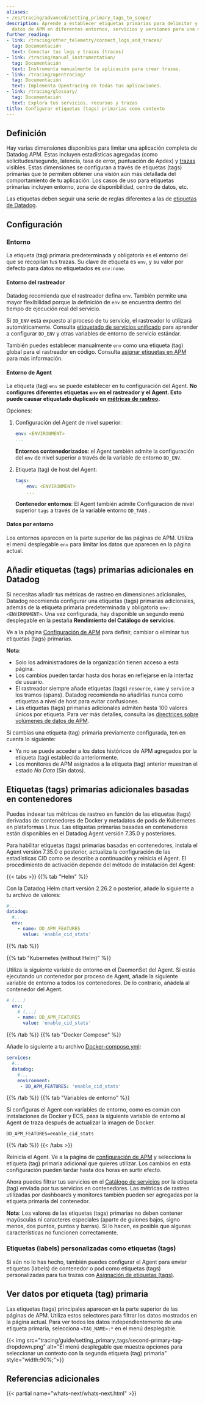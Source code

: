 ```yaml
---
aliases:
- /es/tracing/advanced/setting_primary_tags_to_scope/
description: Aprende a establecer etiquetas primarias para delimitar y filtrar los
  datos de APM en diferentes entornos, servicios y versiones para una mejor organización.
further_reading:
- link: /tracing/other_telemetry/connect_logs_and_traces/
  tag: Documentación
  text: Conectar tus logs y trazas (traces)
- link: /tracing/manual_instrumentation/
  tag: Documentación
  text: Instrumenta manualmente tu aplicación para crear trazas.
- link: /tracing/opentracing/
  tag: Documentación
  text: Implementa Opentracing en todas tus aplicaciones.
- link: /tracing/glossary/
  tag: Documentación
  text: Explora tus servicios, recursos y trazas
title: Configurar etiquetas (tags) primarias como contexto
---
```


## Definición

Hay varias dimensiones disponibles para limitar una aplicación completa de Datadog APM. Estas incluyen estadísticas agregadas (como solicitudes/segundo, latencia, tasa de error, puntuación de Apdex) y [trazas][1] visibles. Estas dimensiones se configuran a través de etiquetas (tags) primarias que te permiten obtener una visión aún más detallada del comportamiento de tu aplicación. Los casos de uso para etiquetas primarias incluyen entorno, zona de disponibilidad, centro de datos, etc.

Las etiquetas deben seguir una serie de reglas diferentes a las de [etiquetas de Datadog][2].

## Configuración

### Entorno

La etiqueta (tag) primaria predeterminada y obligatoria es el entorno del que se recopilan tus trazas. Su clave de etiqueta es `env`, y su valor por defecto para datos no etiquetados es `env:none`.

#### Entorno del rastreador

Datadog recomienda que el rastreador defina `env`. También permite una mayor flexibilidad porque la definición de `env` se encuentra dentro del tiempo de ejecución real del servicio.

Si `DD_ENV` está expuesto al proceso de tu servicio, el rastreador lo utilizará automáticamente. Consulta [etiquetado de servicios unificado][3] para aprender a configurar `DD_ENV` y otras variables de entorno de servicio estándar.

También puedes establecer manualmente `env` como una etiqueta (tag) global para el rastreador en código. Consulta [asignar etiquetas en APM][4] para más información.

#### Entorno de Agent

La etiqueta (tag) `env` se puede establecer en tu configuración del Agent.
**No configures diferentes etiquetas `env` en el rastreador y el Agent. Esto puede causar etiquetado duplicado en [métricas de rastreo][5].**

Opciones:

1. Configuración del Agent de nivel superior:

    ```yaml
    env: <ENVIRONMENT>
    ...
    ```

    **Entornos contenedorizados**: el Agent también admite la configuración del `env` de nivel superior a través de la variable de entorno `DD_ENV`.

2. Etiqueta (tag) de host del Agent:

    ```yaml
    tags:
        env: <ENVIRONMENT>
        ...
    ```

    **Contenedor entornos**: El Agent también admite Configuración de nivel superior `tags` a través de la variable entorno `DD_TAGS` .

#### Datos por entorno

Los entornos aparecen en la parte superior de las páginas de APM. Utiliza el menú desplegable `env` para limitar los datos que aparecen en la página actual.

## Añadir etiquetas (tags) primarias adicionales en Datadog

Si necesitas añadir tus métricas de rastreo en dimensiones adicionales, Datadog recomienda configurar una etiquetas (tags) primarias adicionales, además de la etiqueta primaria predeterminada y obligatoria `env:<ENVIRONMENT>`. Una vez configurada, hay disponible un segundo menú desplegable en la pestaña **Rendimiento del Catálogo de servicios**.

Ve a la página [Configuración de APM][6] para definir, cambiar o eliminar tus etiquetas (tags) primarias.

**Nota**:

* Solo los administradores de la organización tienen acceso a esta página.
* Los cambios pueden tardar hasta dos horas en reflejarse en la interfaz de usuario.
* El rastreador siempre añade etiquetas (tags) `resource`, `name` y `service` a los tramos (spans). Datadog recomienda no añadirlas nunca como etiquetas a nivel de host para evitar confusiones.
* Las etiquetas (tags) primarias adicionales admiten hasta 100 valores únicos por etiqueta. Para ver más detalles, consulta las [directrices sobre volúmenes de datos de APM][9].

Si cambias una etiqueta (tag) primaria previamente configurada, ten en cuenta lo siguiente:

* Ya no se puede acceder a los datos históricos de APM agregados por la etiqueta (tag) establecida anteriormente.
* Los monitores de APM asignados a la etiqueta (tag) anterior muestran el estado _No Data_ (Sin datos).

## Etiquetas (tags) primarias adicionales basadas en contenedores

Puedes indexar tus métricas de rastreo en función de las etiquetas (tags) derivadas de contenedores de Docker y metadatos de pods de Kubernetes en plataformas Linux. Las etiquetas primarias basadas en contenedores están disponibles en el Datadog Agent versión 7.35.0 y posteriores.

Para habilitar etiquetas (tags) primarias basadas en contenedores, instala el Agent versión 7.35.0 o posterior, actualiza la configuración de las estadísticas CID como se describe a continuación y reinicia el Agent. El procedimiento de activación depende del método de instalación del Agent:

{{< tabs >}}
{{% tab "Helm" %}}

Con la Datadog Helm chart versión 2.26.2 o posterior, añade lo siguiente a tu archivo de valores:

```yaml
#...
datadog:
  #...
  env:
    - name: DD_APM_FEATURES
      value: 'enable_cid_stats'
```

{{% /tab %}}

{{% tab "Kubernetes (without Helm)" %}}

Utiliza la siguiente variable de entorno en el DaemonSet del Agent. Si estás ejecutando un contenedor por proceso de Agent, añade la siguiente variable de entorno a todos los contenedores. De lo contrario, añádela al contenedor del Agent.

```yaml
# (...)
  env:
    # (...)
    - name: DD_APM_FEATURES
      value: 'enable_cid_stats'
```

{{% /tab %}}
{{% tab "Docker Compose" %}}

Añade lo siguiente a tu archivo [Docker-compose.yml][1]:

```yaml
services:
  #...
  datadog:
    #...
    environment:
     - DD_APM_FEATURES: 'enable_cid_stats'
```


[1]: /es/agent/guide/compose-and-the-datadog-agent/
{{% /tab %}}
{{% tab "Variables de entorno" %}}

Si configuras el Agent con variables de entorno, como es común con instalaciones de Docker y ECS, pasa la siguiente variable de entorno al Agent de traza después de actualizar la imagen de Docker.

```
DD_APM_FEATURES=enable_cid_stats
```

{{% /tab %}}
{{< /tabs >}}

Reinicia el Agent. Ve a la página de [configuración de APM][6] y selecciona la etiqueta (tag) primaria adicional que quieres utilizar. Los cambios en esta configuración pueden tardar hasta dos horas en surtir efecto.

Ahora puedes filtrar tus servicios en el [Catálogo de servicios][7] por la etiqueta (tag) enviada por tus servicios en contenedores. Las métricas de rastreo utilizadas por dashboards y monitores también pueden ser agregadas por la etiqueta primaria del contenedor.

**Nota**: Los valores de las etiquetas (tags) primarias no deben contener mayúsculas ni caracteres especiales (aparte de guiones bajos, signo menos, dos puntos, puntos y barras). Si lo hacen, es posible que algunas características no funcionen correctamente.

### Etiquetas (labels) personalizadas como etiquetas (tags)

Si aún no lo has hecho, también puedes configurar el Agent para enviar etiquetas (labels) de contenedor o pod como etiquetas (tags) personalizadas para tus trazas con [Asignación de etiquetas (tags)][8].

## Ver datos por etiqueta (tag) primaria

Las etiquetas (tags) principales aparecen en la parte superior de las páginas de APM. Utiliza estos selectores para filtrar los datos mostrados en la página actual. Para ver todos los datos independientemente de una etiqueta primaria, selecciona `<TAG_NAME>:*` en el menú desplegable.

{{< img src="tracing/guide/setting_primary_tags/second-primary-tag-dropdown.png" alt="El menú desplegable que muestra opciones para seleccionar un contexto con la segunda etiqueta (tag) primaria" style="width:90%;">}}


## Referencias adicionales

{{< partial name="whats-next/whats-next.html" >}}

[1]: /es/tracing/glossary/#trace
[2]: /es/getting_started/tagging/
[3]: /es/getting_started/tagging/unified_service_tagging
[4]: /es/getting_started/tagging/assigning_tags/#traces
[5]: /es/tracing/metrics/metrics_namespace/
[6]: https://app.datadoghq.com/apm/settings
[7]: https://app.datadoghq.com/services
[8]: /es/getting_started/tagging/assigning_tags
[9]: /es/tracing/troubleshooting/#data-volume-guidelines